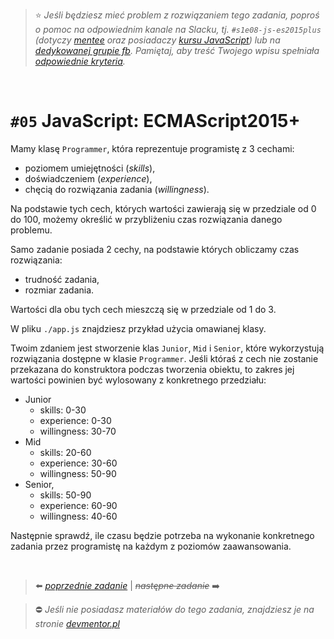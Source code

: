 > :star: *Jeśli będziesz mieć problem z rozwiązaniem tego zadania, poproś o pomoc na odpowiednim kanale na Slacku, tj. `#s1e08-js-es2015plus` (dotyczy [mentee](https://devmentor.pl/mentoring-javascript/) oraz posiadaczy [kursu JavaScript](https://devmentor.pl/p/javascript-for-beginners/)) lub na [dedykowanej grupie fb](https://www.facebook.com/groups/155234921740033). Pamiętaj, aby treść Twojego wpisu spełniała [odpowiednie kryteria](https://devmentor.pl/jak-prosic-o-pomoc/).*

&nbsp;

# `#05` JavaScript: ECMAScript2015+

Mamy klasę `Programmer`, która reprezentuje programistę z 3 cechami:
- poziomem umiejętności (*skills*),
- doświadczeniem (*experience*),
- chęcią do rozwiązania zadania (*willingness*).

Na podstawie tych cech, których wartości zawierają się w przedziale od 0 do 100, możemy określić w przybliżeniu czas rozwiązania danego problemu. 

Samo zadanie posiada 2 cechy, na podstawie których obliczamy czas rozwiązania:
- trudność zadania,
- rozmiar zadania.

Wartości dla obu tych cech mieszczą się w przedziale od 1 do 3.

W pliku `./app.js` znajdziesz przykład użycia omawianej klasy.

Twoim zdaniem jest stworzenie klas `Junior`, `Mid` i `Senior`, które wykorzystują rozwiązania dostępne w klasie `Programmer`. Jeśli któraś z cech nie zostanie przekazana do konstruktora podczas tworzenia obiektu, to zakres jej wartości powinien być wylosowany z konkretnego przedziału: 

* Junior
    * skills: 0-30 
    * experience: 0-30 
    * willingness: 30-70
* Mid
    * skills: 20-60 
    * experience: 30-60 
    * willingness: 50-90 
* Senior, 
    * skills: 50-90 
    * experience: 60-90 
    * willingness: 40-60 

Następnie sprawdź, ile czasu będzie potrzeba na wykonanie konkretnego zadania przez programistę na każdym z poziomów zaawansowania.

&nbsp;

> :arrow_left: [*poprzednie zadanie*](./../04) | ~~*następne zadanie*~~ :arrow_right:

> :no_entry: *Jeśli nie posiadasz materiałów do tego zadania, znajdziesz je na stronie [devmentor.pl](https://devmentor.pl/p/js-basics/)*
